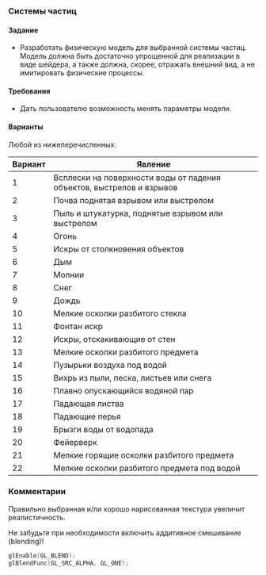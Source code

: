 ### Системы частиц
#### Задание
* Разработать физическую модель для выбранной системы частиц. Модель должна быть достаточно упрощенной для реализации в виде шейдера, а также должна, скорее, отражать внешний вид, а не имитировать физические процессы.

#### Требования
* Дать пользователю возможность менять параметры модели.

#### Варианты
Любой из нижеперечисленных:

|Вариант|Явление                                                              |
|-------|---------------------------------------------------------------------|
|1      |Всплески на поверхности воды от падения объектов, выстрелов и взрывов|
|2      |Почва поднятая взрывом или выстрелом                                 |
|3      |Пыль и штукатурка, поднятые взрывом или выстрелом                    |
|4      |Огонь                                                                |
|5      |Искры от столкновения объектов                                       |
|6      |Дым                                                                  |
|7      |Молнии                                                               |
|8      |Снег                                                                 |
|9      |Дождь                                                                |
|10     |Мелкие осколки разбитого стекла                                      |
|11     |Фонтан искр                                                          |
|12     |Искры, отскакивающие от стен                                         |
|13     |Мелкие осколки разбитого предмета                                    |
|14     |Пузырьки воздуха под водой                                           |
|15     |Вихрь из пыли, песка, листьев или снега                              |
|16     |Плавно опускающийся водяной пар                                      |
|17     |Падающая листва                                                      |
|18     |Падающие перья                                                       |
|19     |Брызги воды от водопада                                              |
|20     |Фейерверк                                                            |
|21     |Мелкие горящие осколки разбитого предмета                            |
|22     |Мелкие осколки разбитого предмета под водой                          |

### Комментарии
Правильно выбранная и/ли хорошо нарисованная текстура увеличит реалистичность.

Не забудьте при необходимости включить аддитивное смешивание (blending)!
```c
glEnable(GL_BLEND);
glBlendFunc(GL_SRC_ALPHA, GL_ONE);
```